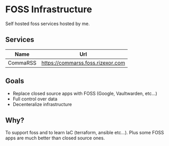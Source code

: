 # FOSS Infrastructure

Self hosted foss services hosted by me.

## Services

| Name | Url |
| --- | ---- |
| CommaRSS | https://commarss.foss.rizexor.com |

## Goals

- Replace closed source apps with FOSS (Google, Vaultwarden, etc...)
- Full control over data
- Decenteralize infrastructure

## Why?

To support foss and to learn IaC (terraform, ansible etc...). Plus some FOSS
apps are much better than closed source ones.

